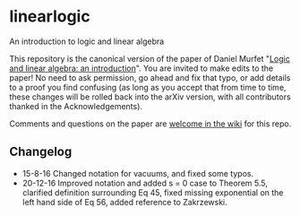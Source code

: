 # linearlogic
An introduction to logic and linear algebra

This repository is the canonical version of the paper of Daniel Murfet "[Logic and linear algebra: an introduction](http://arxiv.org/abs/1407.2650)". You are invited to make edits to the paper! No need to ask permission, go ahead and fix that typo, or add details to a proof you find confusing (as long as you accept that from time to time, these changes will be rolled back into the arXiv version, with all contributors thanked in the Acknowledgements).

Comments and questions on the paper are [welcome in the wiki](https://github.com/dmurfet/linearlogic/wiki) for this repo.

## Changelog

* 15-8-16 Changed notation for vacuums, and fixed some typos.
* 20-12-16 Improved notation and added s = 0 case to Theorem 5.5, clarified definition surrounding Eq 45, fixed missing exponential on the left hand side of Eq 56, added reference to Zakrzewski.